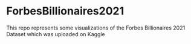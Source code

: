 # ForbesBillionaires2021
This repo represents some visualizations of the Forbes Billionaires 2021 Dataset which was uploaded on Kaggle
